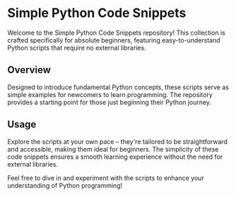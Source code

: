 # Simple Python Code Snippets

Welcome to the Simple Python Code Snippets repository! This collection is crafted specifically for absolute beginners, featuring easy-to-understand Python scripts that require no external libraries.

## Overview

Designed to introduce fundamental Python concepts, these scripts serve as simple examples for newcomers to learn programming. The repository provides a starting point for those just beginning their Python journey.

## Usage

Explore the scripts at your own pace – they're tailored to be straightforward and accessible, making them ideal for beginners. The simplicity of these code snippets ensures a smooth learning experience without the need for external libraries.

Feel free to dive in and experiment with the scripts to enhance your understanding of Python programming!


